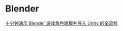 # Blender

[十分钟演示 Blender 游戏角色建模并导入 Unity 的全流程](https://www.bilibili.com/video/BV1XA4117737?spm_id_from=333.1007.top_right_bar_window_default_collection.content.click)